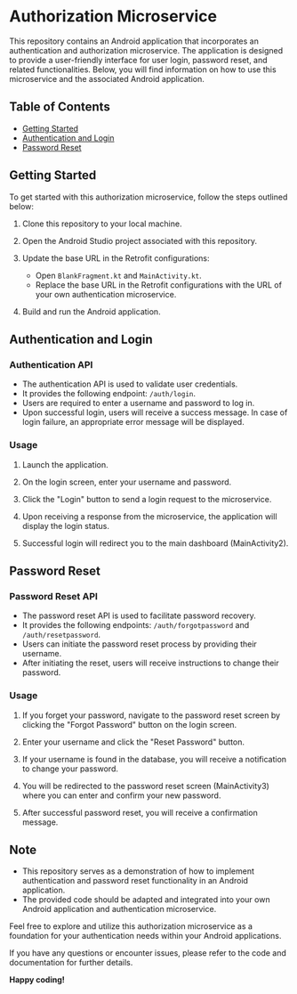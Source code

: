 # Authorization Microservice

This repository contains an Android application that incorporates an authentication and authorization microservice. The application is designed to provide a user-friendly interface for user login, password reset, and related functionalities. Below, you will find information on how to use this microservice and the associated Android application.

## Table of Contents
- [Getting Started](#getting-started)
- [Authentication and Login](#authentication-and-login)
- [Password Reset](#password-reset)

## Getting Started

To get started with this authorization microservice, follow the steps outlined below:

1. Clone this repository to your local machine.

2. Open the Android Studio project associated with this repository.

3. Update the base URL in the Retrofit configurations:
   - Open `BlankFragment.kt` and `MainActivity.kt`.
   - Replace the base URL in the Retrofit configurations with the URL of your own authentication microservice.

4. Build and run the Android application.

## Authentication and Login

### Authentication API

- The authentication API is used to validate user credentials.
- It provides the following endpoint: `/auth/login`.
- Users are required to enter a username and password to log in.
- Upon successful login, users will receive a success message. In case of login failure, an appropriate error message will be displayed.

### Usage

1. Launch the application.

2. On the login screen, enter your username and password.

3. Click the "Login" button to send a login request to the microservice.

4. Upon receiving a response from the microservice, the application will display the login status.

5. Successful login will redirect you to the main dashboard (MainActivity2).

## Password Reset

### Password Reset API

- The password reset API is used to facilitate password recovery.
- It provides the following endpoints: `/auth/forgotpassword` and `/auth/resetpassword`.
- Users can initiate the password reset process by providing their username.
- After initiating the reset, users will receive instructions to change their password.

### Usage

1. If you forget your password, navigate to the password reset screen by clicking the "Forgot Password" button on the login screen.

2. Enter your username and click the "Reset Password" button.

3. If your username is found in the database, you will receive a notification to change your password.

4. You will be redirected to the password reset screen (MainActivity3) where you can enter and confirm your new password.

5. After successful password reset, you will receive a confirmation message.

## Note

- This repository serves as a demonstration of how to implement authentication and password reset functionality in an Android application.
- The provided code should be adapted and integrated into your own Android application and authentication microservice.

Feel free to explore and utilize this authorization microservice as a foundation for your authentication needs within your Android applications.

If you have any questions or encounter issues, please refer to the code and documentation for further details.

**Happy coding!**
